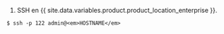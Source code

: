 1. SSH en {{ site.data.variables.product.product_location_enterprise }}.
```shell
$ ssh -p 122 admin@<em>HOSTNAME</em>
```
